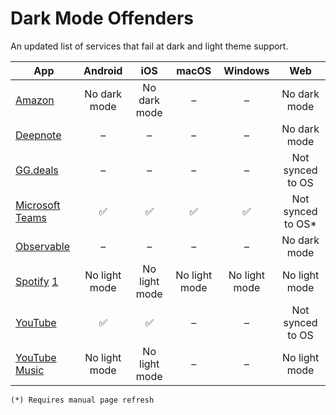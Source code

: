 # Dark Mode Offenders

An updated list of services that fail at dark and light theme support.

|App|Android|iOS|macOS|Windows|Web|
|-|:-:|:-:|:-:|:-:|:-:|
|[Amazon](https://amazon.com)|No dark mode|No dark mode|–|–|No dark mode|
|[Deepnote](https://deepnote.com/)|–|–|–|–|No dark mode|
|[GG.deals](https://deals.gg)|–|–|–|–|Not synced to OS|
|[Microsoft Teams](https://teams.microsoft.com/)|✅|✅|✅|✅|Not synced to OS*|
|[Observable](https://observablehq.com)|–|–|–|–|No dark mode|
|[Spotify](https://spotify.com/) [1](https://community.spotify.com/t5/Live-Ideas/All-Platforms-Light-Mode-option/idi-p/730341)|No light mode|No light mode|No light mode|No light mode|No light mode|
|[YouTube](https://www.youtube.com/)|✅|✅|–|–|Not synced to OS|
|[YouTube Music](https://www.youtube.com/)|No light mode|No light mode|–|–|No light mode|


```
(*) Requires manual page refresh
```
